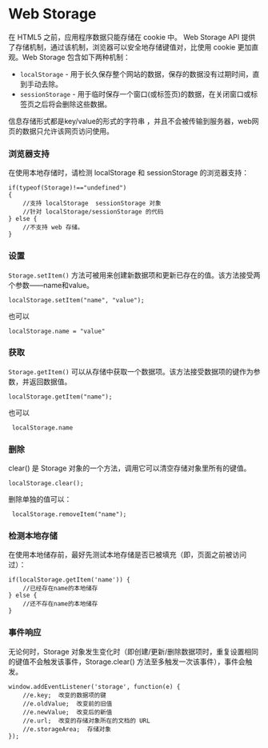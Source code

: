 Web Storage
===================
在 HTML5 之前，应用程序数据只能存储在 cookie 中。
Web Storage API 提供了存储机制，通过该机制，浏览器可以安全地存储键值对，比使用 cookie 更加直观。Web Storage 包含如下两种机制：

 - `localStorage` - 用于长久保存整个网站的数据，保存的数据没有过期时间，直到手动去除。
 - `sessionStorage` - 用于临时保存一个窗口(或标签页)的数据，在关闭窗口或标签页之后将会删除这些数据。


信息存储形式都是key/value的形式的字符串 ，并且不会被传输到服务器，web网页的数据只允许该网页访问使用。




###  浏览器支持
在使用本地存储时，请检测 localStorage 和 sessionStorage 的浏览器支持：

    if(typeof(Storage)!=="undefined")
    {
        //支持 localStorage  sessionStorage 对象
        //针对 localStorage/sessionStorage 的代码
    } else {
        //不支持 web 存储。
    }

###  设置
`Storage.setItem()` 方法可被用来创建新数据项和更新已存在的值。该方法接受两个参数——name和value。

    localStorage.setItem("name", "value");
也可以

    localStorage.name = "value"
###  获取
 `Storage.getItem()` 可以从存储中获取一个数据项。该方法接受数据项的键作为参数，并返回数据值。

    localStorage.getItem("name");
也可以

     localStorage.name
###  删除    
clear() 是 Storage 对象的一个方法，调用它可以清空存储对象里所有的键值。

    localStorage.clear();
删除单独的值可以：

     localStorage.removeItem("name");

###  检测本地存储
在使用本地储存前，最好先测试本地存储是否已被填充（即，页面之前被访问过）：

    if(localStorage.getItem('name')) {
        //已经存在name的本地储存
    } else {
        //还不存在name的本地储存
    }

###  事件响应
无论何时，Storage 对象发生变化时（即创建/更新/删除数据项时，重复设置相同的键值不会触发该事件，Storage.clear() 方法至多触发一次该事件），事件会触发。

    window.addEventListener('storage', function(e) {  
        //e.key;  改变的数据项的键
        //e.oldValue;  改变前的旧值
        //e.newValue;  改变后的新值
        //e.url;  改变的存储对象所在的文档的 URL
        //e.storageArea;  存储对象
    });
